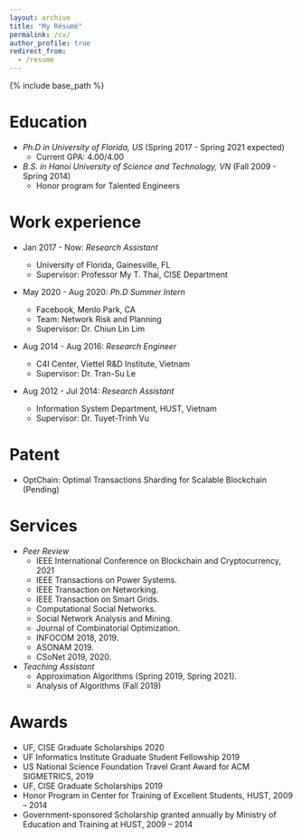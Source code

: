 ```yaml
---
layout: archive
title: "My Résumé"
permalink: /cv/
author_profile: true
redirect_from:
  - /resume
---
```


{% include base_path %}

Education
======
* *Ph.D in University of Florida, US* (Spring 2017 - Spring 2021 expected)
  * Current GPA: 4.00/4.00
* *B.S. in Hanoi University of Science and Technology, VN* (Fall 2009 - Spring 2014)
  * Honor program for Talented Engineers

Work experience
======
* Jan 2017 - Now: *Research Assistant*
  * University of Florida, Gainesville, FL
  * Supervisor: Professor My T. Thai, CISE Department

* May 2020 - Aug 2020: *Ph.D Summer Intern*
  * Facebook, Menlo Park, CA 
  * Team: Network Risk and Planning
  * Supervisor: Dr. Chiun Lin Lim

* Aug 2014 - Aug 2016: *Research Engineer*
  * C4I Center, Viettel R&D Institute, Vietnam
  * Supervisor: Dr. Tran-Su Le

* Aug 2012 - Jul 2014: *Research Assistant*
  * Information System Department, HUST, Vietnam
  * Supervisor: Dr. Tuyet-Trinh Vu

Patent
======
* OptChain: Optimal Transactions Sharding for Scalable Blockchain (Pending)


Services
======
* *Peer Review*
  * IEEE International Conference on Blockchain and Cryptocurrency, 2021
  * IEEE Transactions on Power Systems. 
  * IEEE Transaction on Networking. 
  * IEEE Transaction on Smart Grids. 
  * Computational Social Networks. 
  * Social Network Analysis and Mining. 
  * Journal of Combinatorial Optimization.
  * INFOCOM 2018, 2019.
  * ASONAM 2019.
  * CSoNet 2019, 2020.
* *Teaching Assistant*
  * Approximation Algorithms (Spring 2019, Spring 2021). 
  * Analysis of Algorithms (Fall 2019)

Awards
======
* UF, CISE Graduate Scholarships 2020
*	UF Informatics Institute Graduate Student Fellowship 2019
*	US National Science Foundation Travel Grant Award for ACM SIGMETRICS, 2019
*	UF, CISE Graduate Scholarships 2019
*	Honor Program in Center for Training of Excellent Students, HUST, 2009 – 2014
*	Government-sponsored Scholarship granted annually by Ministry of Education and Training at HUST, 2009 – 2014




